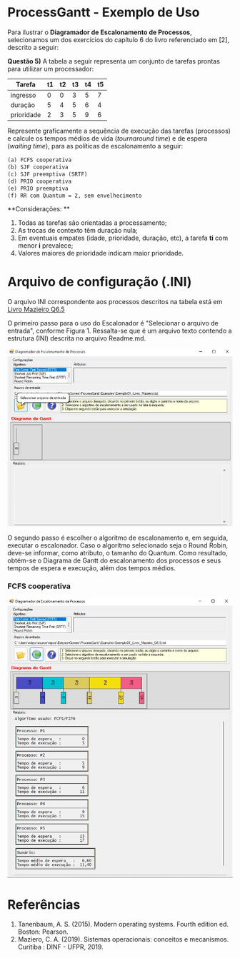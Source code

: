 # ProcessGantt - Exemplo de Uso

Para ilustrar o **Diagramador de Escalonamento de Processos**, selecionamos um dos exercícios do capítulo 6 do livro referenciado em [2], descrito a seguir:

**Questão 5)** A tabela a seguir representa um conjunto de tarefas prontas para utilizar um processador:

|Tarefa     | t1 | t2 | t3 | t4 | t5 |
|-----------|----|----|----|----|----|
|ingresso   | 0  | 0  | 3  | 5  | 7  |
|duração    | 5  | 4  | 5  | 6  | 4  |
|prioridade | 2  | 3  | 5  | 9  | 6  |

Represente graficamente a sequência de execução das tarefas (processos) e calcule os tempos médios de vida (*tournaround time*) e de espera (*waiting time*), para as políticas de escalonamento a seguir:

    (a) FCFS cooperativa
    (b) SJF cooperativa
    (c) SJF preemptiva (SRTF)
    (d) PRIO cooperativa
    (e) PRIO preemptiva
    (f) RR com Quantum = 2, sem envelhecimento

**Considerações: **
1. Todas as tarefas são orientadas a processamento; 
2. As trocas de contexto têm duração nula; 
3. Em eventuais empates (idade, prioridade, duração, etc), a tarefa **ti** com menor **i** prevalece; 
4. Valores maiores de prioridade indicam maior prioridade.


# Arquivo de configuração (.INI)

O arquivo INI correspondente aos processos descritos na tabela está em [Livro Mazieiro Q6.5](https://github.com/EdeysonGomes/ProcessGantt/blob/master/Examples/Exemplo04_(Livro_Mazieiro_Q6.5).txt)

O primeiro passo para o uso do Escalonador é "Selecionar o arquivo de entrada", conforme Figura 1. Ressalta-se que é um arquivo texto contendo a estrutura (INI) descrita no arquivo Readme.md.

![Selecionando arquivo de entrada!](https://github.com/EdeysonGomes/ProcessGantt/blob/master/img/Tela_Escalonador_01.png "Figura 1")

O segundo passo é escolher o algoritmo de escalonamento e, em seguida, executar o escalonador. Caso o algoritmo selecionado seja o Round Robin, deve-se informar, como atributo, o tamanho do Quantum. Como resultado, obtém-se o Diagrama de Gantt do escalonamento dos processos e seus tempos de espera e execução, além dos tempos médios.

### FCFS cooperativa 
![Executando o escalonador!](https://github.com/EdeysonGomes/ProcessGantt/blob/master/img/Q6.5_FCFS.jpg "FCFS")

# Referências

1. Tanenbaum, A. S. (2015). Modern operating systems. Fourth edition ed. Boston: Pearson.
2. Maziero, C. A. (2019). Sistemas operacionais: conceitos e mecanismos. Curitiba : DINF - UFPR, 2019.
